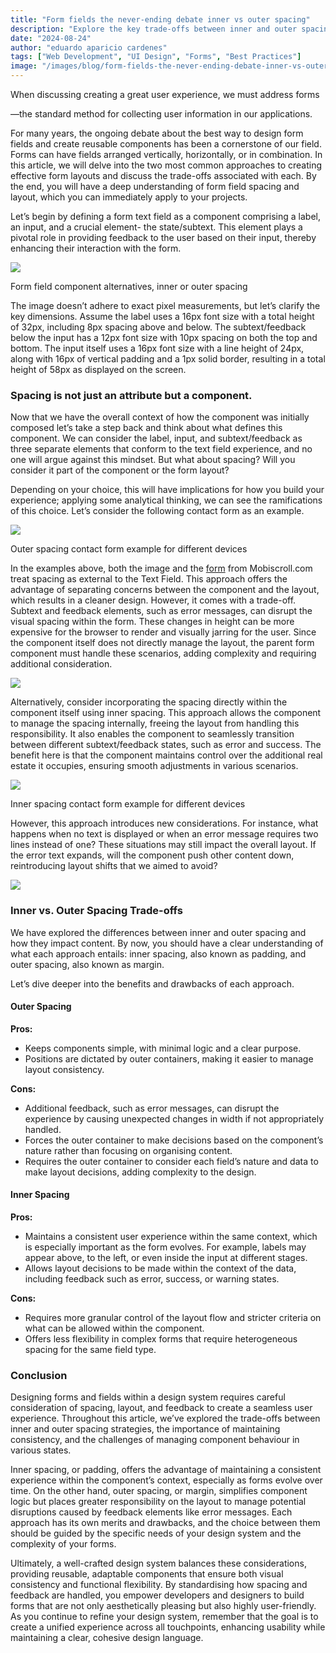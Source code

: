 ```yaml
---
title: "Form fields the never-ending debate inner vs outer spacing"
description: "Explore the key trade-offs between inner and outer spacing in form design. Learn how to create effective form layouts"
date: "2024-08-24"
author: "eduardo aparicio cardenes"
tags: ["Web Development", "UI Design", "Forms", "Best Practices"]
image: "/images/blog/form-fields-the-never-ending-debate-inner-vs-outer-spacing-frontmatter.jpg"
---
```


When discussing creating a great user experience, we must address forms

—the standard method for collecting user information in our applications.

For many years, the ongoing debate about the best way to design form fields and create reusable components has been a cornerstone of our field. Forms can have fields arranged vertically, horizontally, or in combination. In this article, we will delve into the two most common approaches to creating effective form layouts and discuss the trade-offs associated with each. By the end, you will have a deep understanding of form field spacing and layout, which you can immediately apply to your projects.

Let’s begin by defining a form text field as a component comprising a label, an input, and a crucial element- the state/subtext. This element plays a pivotal role in providing feedback to the user based on their input, thereby enhancing their interaction with the form.

![](/images/blog/form-fields-the-never-ending-debate-inner-vs-outer-spacing-frontmatter.jpg)

Form field component alternatives, inner or outer spacing

The image doesn’t adhere to exact pixel measurements, but let’s clarify the key dimensions. Assume the label uses a 16px font size with a total height of 32px, including 8px spacing above and below. The subtext/feedback below the input has a 12px font size with 10px spacing on both the top and bottom. The input itself uses a 16px font size with a line height of 24px, along with 16px of vertical padding and a 1px solid border, resulting in a total height of 58px as displayed on the screen.

### Spacing is not just an attribute but a component.

Now that we have the overall context of how the component was initially composed let’s take a step back and think about what defines this component. We can consider the label, input, and subtext/feedback as three separate elements that conform to the text field experience, and no one will argue against this mindset. But what about spacing? Will you consider it part of the component or the form layout?

Depending on your choice, this will have implications for how you build your experience; applying some analytical thinking, we can see the ramifications of this choice. Let’s consider the following contact form as an example.

![](/images/blog/form-fields-the-never-ending-debate-inner-vs-outer-spacing-markdown.jpeg)

Outer spacing contact form example for different devices

In the examples above, both the image and the [form](https://demo.mobiscroll.com/forms/responsive) from Mobiscroll.com treat spacing as external to the Text Field. This approach offers the advantage of separating concerns between the component and the layout, which results in a cleaner design. However, it comes with a trade-off. Subtext and feedback elements, such as error messages, can disrupt the visual spacing within the form. These changes in height can be more expensive for the browser to render and visually jarring for the user. Since the component itself does not directly manage the layout, the parent form component must handle these scenarios, adding complexity and requiring additional consideration.

![](/images/blog/form-fields-the-never-ending-debate-inner-vs-outer-spacing-markdown.jpeg)

Alternatively, consider incorporating the spacing directly within the component itself using inner spacing. This approach allows the component to manage the spacing internally, freeing the layout from handling this responsibility. It also enables the component to seamlessly transition between different subtext/feedback states, such as error and success. The benefit here is that the component maintains control over the additional real estate it occupies, ensuring smooth adjustments in various scenarios.

![](/images/blog/form-fields-the-never-ending-debate-inner-vs-outer-spacing-markdown.jpeg)

Inner spacing contact form example for different devices

However, this approach introduces new considerations. For instance, what happens when no text is displayed or when an error message requires two lines instead of one? These situations may still impact the overall layout. If the error text expands, will the component push other content down, reintroducing layout shifts that we aimed to avoid?

![](/images/blog/form-fields-the-never-ending-debate-inner-vs-outer-spacing-markdown.jpeg)

### Inner vs. Outer Spacing Trade-offs

We have explored the differences between inner and outer spacing and how they impact content. By now, you should have a clear understanding of what each approach entails: inner spacing, also known as padding, and outer spacing, also known as margin.

Let’s dive deeper into the benefits and drawbacks of each approach.

#### Outer Spacing

**Pros:**

*   Keeps components simple, with minimal logic and a clear purpose.
*   Positions are dictated by outer containers, making it easier to manage layout consistency.

**Cons:**

*   Additional feedback, such as error messages, can disrupt the experience by causing unexpected changes in width if not appropriately handled.
*   Forces the outer container to make decisions based on the component’s nature rather than focusing on organising content.
*   Requires the outer container to consider each field’s nature and data to make layout decisions, adding complexity to the design.

#### Inner Spacing

**Pros:**

*   Maintains a consistent user experience within the same context, which is especially important as the form evolves. For example, labels may appear above, to the left, or even inside the input at different stages.
*   Allows layout decisions to be made within the context of the data, including feedback such as error, success, or warning states.

**Cons:**

*   Requires more granular control of the layout flow and stricter criteria on what can be allowed within the component.
*   Offers less flexibility in complex forms that require heterogeneous spacing for the same field type.

### Conclusion

Designing forms and fields within a design system requires careful consideration of spacing, layout, and feedback to create a seamless user experience. Throughout this article, we’ve explored the trade-offs between inner and outer spacing strategies, the importance of maintaining consistency, and the challenges of managing component behaviour in various states.

Inner spacing, or padding, offers the advantage of maintaining a consistent experience within the component’s context, especially as forms evolve over time. On the other hand, outer spacing, or margin, simplifies component logic but places greater responsibility on the layout to manage potential disruptions caused by feedback elements like error messages. Each approach has its own merits and drawbacks, and the choice between them should be guided by the specific needs of your design system and the complexity of your forms.

Ultimately, a well-crafted design system balances these considerations, providing reusable, adaptable components that ensure both visual consistency and functional flexibility. By standardising how spacing and feedback are handled, you empower developers and designers to build forms that are not only aesthetically pleasing but also highly user-friendly. As you continue to refine your design system, remember that the goal is to create a unified experience across all touchpoints, enhancing usability while maintaining a clear, cohesive design language. 